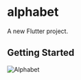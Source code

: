 # alphabet

A new Flutter project.

## Getting Started

![Alphabet](https://user-images.githubusercontent.com/97092734/151165192-e7fdf9f9-8306-4174-9246-038b001b908f.PNG)
